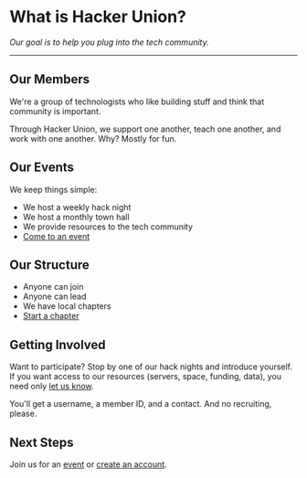 # What is Hacker Union?

*Our goal is to help you plug into the tech community.*

----

## Our Members

We're a group of technologists who like building stuff and think that community is important.

Through Hacker Union, we support one another, teach one another, and work with one another. Why? Mostly for fun.

## Our Events

We keep things simple:

 - We host a weekly hack night
 - We host a monthly town hall
 - We provide resources to the tech community
 - [Come to an event][1]

## Our Structure
  
 - Anyone can join
 - Anyone can lead
 - We have local chapters
 - [Start a chapter][2]

## Getting Involved

Want to participate? Stop by one of our hack nights and introduce yourself. If you want access to our resources (servers, space, funding, data), you need only [let us know][3].

You'll get a username, a member ID, and a contact. And no recruiting, please.

## Next Steps

Join us for an [event][1] or [create an account][3].

[1]: #/home/guest/event_calendar.md
[2]: #/home/guest/start_chapter.md
[3]: #/home/guest/join_us.md
